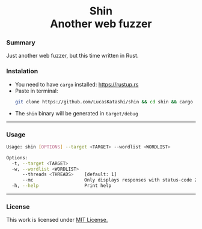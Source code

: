 <p align="center">
<h1 align="center"><b>Shin</b><br>Another web fuzzer</h1>
    
### Summary

Just another web fuzzer, but this time written in Rust.

### Instalation

- You need to have `cargo` installed: https://rustup.rs
- Paste in terminal:
    ```sh
    git clone https://github.com/LucasKatashi/shin && cd shin && cargo run && cd target/debug
    ```
- The `shin` binary will be generated in `target/debug`

---

### Usage

```sh
Usage: shin [OPTIONS] --target <TARGET> --wordlist <WORDLIST>

Options:
  -t, --target <TARGET>
  -w, --wordlist <WORDLIST>
      --threads <THREADS>    [default: 1]
      --mc                   Only displays responses with status-code 200
  -h, --help                 Print help
```

---

### License

This work is licensed under [MIT License.](/LICENSE.md)
